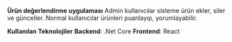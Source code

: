 **Ürün değerlendirme uygulaması**
Admin kullanıcılar sisteme ürün ekler, siler ve günceller.
Normal kullanıcılar ürünleri puanlayıp, yorumlayabilir.

**Kullanılan Teknolojiler**
**Backend**: .Net Core
**Frontend**: React
